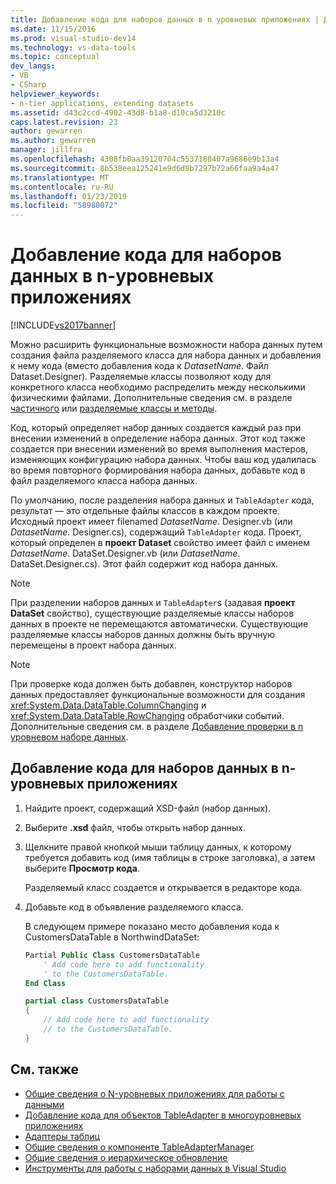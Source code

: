 ```yaml
---
title: Добавление кода для наборов данных в n уровневых приложениях | Документация Майкрософт
ms.date: 11/15/2016
ms.prod: visual-studio-dev14
ms.technology: vs-data-tools
ms.topic: conceptual
dev_langs:
- VB
- CSharp
helpviewer_keywords:
- n-tier applications, extending datasets
ms.assetid: d43c2ccd-4902-43d8-b1a8-d10ca5d3210c
caps.latest.revision: 23
author: gewarren
ms.author: gewarren
manager: jillfra
ms.openlocfilehash: 4308fb0aa39120704c5537188407a9686e9b13a4
ms.sourcegitcommit: 8b538eea125241e9d6d8b7297b72a66faa9a4a47
ms.translationtype: MT
ms.contentlocale: ru-RU
ms.lasthandoff: 01/23/2019
ms.locfileid: "58980072"
---
```

# <a name="add-code-to-datasets-in-n-tier-applications"></a>Добавление кода для наборов данных в n-уровневых приложениях
[!INCLUDE[vs2017banner](../includes/vs2017banner.md)]

Можно расширить функциональные возможности набора данных путем создания файла разделяемого класса для набора данных и добавления к нему кода (вместо добавления кода к *DatasetName*. Файл Dataset.Designer). Разделяемые классы позволяют коду для конкретного класса необходимо распределить между несколькими физическими файлами. Дополнительные сведения см. в разделе [частичного](http://msdn.microsoft.com/library/7adaef80-f435-46e1-970a-269fff63b448) или [разделяемые классы и методы](http://msdn.microsoft.com/library/804cecb7-62db-4f97-a99f-60975bd59fa1).

Код, который определяет набор данных создается каждый раз при внесении изменений в определение набора данных. Этот код также создается при внесении изменений во время выполнения мастеров, изменяющих конфигурацию набора данных. Чтобы ваш код удалилась во время повторного формирования набора данных, добавьте код в файл разделяемого класса набора данных.

По умолчанию, после разделения набора данных и `TableAdapter` кода, результат — это отдельные файлы классов в каждом проекте. Исходный проект имеет filenamed *DatasetName*. Designer.vb (или *DatasetName*. Designer.cs), содержащий `TableAdapter` кода. Проект, который определен в **проект Dataset** свойство имеет файл с именем *DatasetName*. DataSet.Designer.vb (или *DatasetName*. DataSet.Designer.cs). Этот файл содержит код набора данных.

> [!NOTE]
> При разделении наборов данных и `TableAdapter`s (задавая **проект DataSet** свойство), существующие разделяемые классы наборов данных в проекте не перемещаются автоматически. Существующие разделяемые классы наборов данных должны быть вручную перемещены в проект набора данных.

> [!NOTE]
> При проверке кода должен быть добавлен, конструктор наборов данных предоставляет функциональные возможности для создания <xref:System.Data.DataTable.ColumnChanging> и <xref:System.Data.DataTable.RowChanging> обработчики событий. Дополнительные сведения см. в разделе [Добавление проверки в n уровневом наборе данных](../data-tools/add-validation-to-an-n-tier-dataset.md).

## <a name="add-code-to-datasets-in-n-tier-applications"></a>Добавление кода для наборов данных в n-уровневых приложениях

1.  Найдите проект, содержащий XSD-файл (набор данных).

2.  Выберите **.xsd** файл, чтобы открыть набор данных.

3.  Щелкните правой кнопкой мыши таблицу данных, к которому требуется добавить код (имя таблицы в строке заголовка), а затем выберите **Просмотр кода**.

     Разделяемый класс создается и открывается в редакторе кода.

4.  Добавьте код в объявление разделяемого класса.

     В следующем примере показано место добавления кода к CustomersDataTable в NorthwindDataSet:

    ```vb
    Partial Public Class CustomersDataTable
        ' Add code here to add functionality
        ' to the CustomersDataTable.
    End Class
    ```

    ```csharp
    partial class CustomersDataTable
    {
        // Add code here to add functionality
        // to the CustomersDataTable.
    }
    ```

## <a name="see-also"></a>См. также

- [Общие сведения о N-уровневых приложениях для работы с данными](../data-tools/n-tier-data-applications-overview.md)
- [Добавление кода для объектов TableAdapter в многоуровневых приложениях](../data-tools/add-code-to-tableadapters-in-n-tier-applications.md)
- [Адаптеры таблиц](http://msdn.microsoft.com/library/09416de9-134c-4dc7-8262-6c8d81e3f364)
- [Общие сведения о компоненте TableAdapterManager](http://msdn.microsoft.com/library/33076d42-6b41-491a-ac11-6c6339aea650)
- [Общие сведения о иерархическое обновление](http://msdn.microsoft.com/library/c4f8e8b9-e4a5-4a02-8462-d03d1e8222d6)
- [Инструменты для работы с наборами данных в Visual Studio](../data-tools/dataset-tools-in-visual-studio.md)